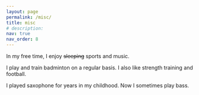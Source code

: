 ```yaml
---
layout: page
permalink: /misc/
title: misc
# description: 
nav: true
nav_order: 8
---
```


In my free time, I enjoy <s>sleeping</s> sports and music.

I play and train badminton on a regular basis. I also like strength training and football.

I played saxophone for years in my childhood. Now I sometimes play bass.
